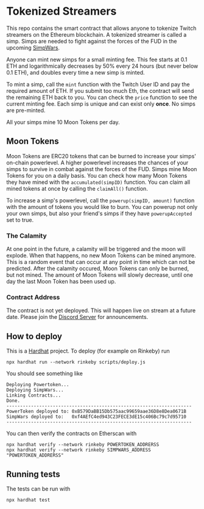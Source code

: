 # Tokenized Streamers

This repo contains the smart contract that allows anyone to tokenize Twitch streamers on the Ethereum blockchain. A tokenized streamer is called a simp. Simps are needed to fight against the forces of the FUD in the upcoming [SimpWars](https://github.com/buhrmi/simpwars).

Anyone can mint new simps for a small minting fee. This fee starts at 0.1 ETH and logarithmically decreases by 50% every 24 hours (but never below 0.1 ETH), and doubles every time a new simp is minted.

To mint a simp, call the `mint` function with the Twitch User ID and pay the required amount of ETH. If you submit too much Eth, the contract will send the remaining ETH back to you. You can check the `price` function to see the current minting fee. Each simp is unique and can exist only **once**. No simps are pre-minted. 

All your simps mine 10 Moon Tokens per day.

## Moon Tokens

Moon Tokens are ERC20 tokens that can be burned to increase your simps' on-chain powerlevel. A higher powerlevel increases the chances of your simps to survive in combat against the forces of the FUD. Simps mine Moon Tokens for you on a daily basis. You can check how many Moon Tokens they have mined with the `accumulated(simpID)` function. You can claim all mined tokens at once by calling the `claimAll()` function.

To increase a simp's powerlevel, call the `powerup(simpID, amount)` function with the amount of tokens you would like to burn. You can powerup not only your own simps, but also your friend's simps if they have `powerupAccepted` set to true.


### The Calamity

At one point in the future, a calamity will be triggered and the moon will explode. When that happens, no new Moon Tokens can be mined anymore. This is a random event that can occur at any point in time which can not be predicted. After the calamity occured, Moon Tokens can only be burned, but not mined. The amount of Moon Tokens will slowly decrease, until one day the last Moon Token has been used up.

### Contract Address

The contract is not yet deployed. This will happen live on stream at a future date. Please join the [Discord Server](https://discord.gg/VH2haTs) for announcements.

## How to deploy

This is a [Hardhat](https://hardhat.org) project. To deploy (for example on Rinkeby) run 

```
npx hardhat run --network rinkeby scripts/deploy.js
```

You should see something like

```
Deploying Powertoken...
Deploying SimpWars...
Linking Contracts...
Done.
--------------------------------------------------------------------
PowerToken deployed to: 0xB579DaBB15Db575aac99659aae36D8e8Dea0671B
SimpWars deployed to:   0xf4AEfC4ed943C23FECE3dE15c406Bc79c7d95710
--------------------------------------------------------------------
```

You can then verify the contracts on Etherscan with

```
npx hardhat verify --network rinkeby POWERTOKEN_ADDRERSS
npx hardhat verify --network rinkeby SIMPWARS_ADDRESS "POWERTOKEN_ADDRERSS"
```

## Running tests

The tests can be run with 

```
npx hardhat test
```
